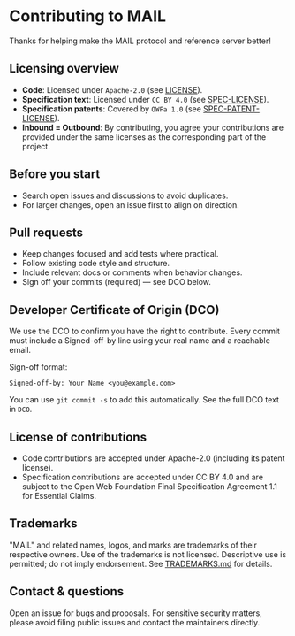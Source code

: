 # Contributing to MAIL

Thanks for helping make the MAIL protocol and reference server better!

## Licensing overview
- **Code**: Licensed under `Apache-2.0` (see [LICENSE](/LICENSE)).
- **Specification text**: Licensed under `CC BY 4.0` (see [SPEC-LICENSE](/SPEC-LICENSE)).
- **Specification patents**: Covered by `OWFa 1.0` (see [SPEC-PATENT-LICENSE](/SPEC-PATENT-LICENSE)).
- **Inbound = Outbound**: By contributing, you agree your contributions are
  provided under the same licenses as the corresponding part of the project.

## Before you start
- Search open issues and discussions to avoid duplicates.
- For larger changes, open an issue first to align on direction.

## Pull requests
- Keep changes focused and add tests where practical.
- Follow existing code style and structure.
- Include relevant docs or comments when behavior changes.
- Sign off your commits (required) — see DCO below.

## Developer Certificate of Origin (DCO)
We use the DCO to confirm you have the right to contribute. Every commit must include a Signed-off-by line using your real name and a reachable email.

Sign-off format:

    Signed-off-by: Your Name <you@example.com>

You can use `git commit -s` to add this automatically. See the full DCO text in `DCO`.

## License of contributions
- Code contributions are accepted under Apache-2.0 (including its patent license).
- Specification contributions are accepted under CC BY 4.0 and are subject to the
  Open Web Foundation Final Specification Agreement 1.1 for Essential Claims.

## Trademarks
"MAIL" and related names, logos, and marks are trademarks of their respective owners. Use of the trademarks is not licensed. Descriptive use is permitted; do not imply endorsement. See [TRADEMARKS.md](/TRADEMARKS.md) for details.

## Contact & questions
Open an issue for bugs and proposals. For sensitive security matters, please avoid filing public issues and contact the maintainers directly.

